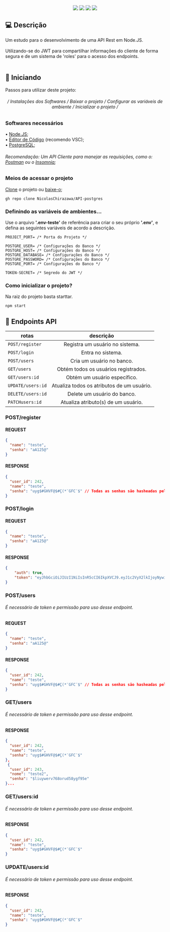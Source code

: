 <div align=center>
  <img src="https://img.shields.io/static/v1?label=%20&labelColor=fffdaf&message=Javascript&color=grey&style=for-the-badge&logo=javascript&logoColor=black"/>
  <img src="https://img.shields.io/static/v1?label=%20&labelColor=d1ffbd&message=Node.JS&color=grey&style=for-the-badge&logo=node.js&logoColor=black"/>
  <img src="https://img.shields.io/static/v1?label=%20&labelColor=white&message=Express.JS&color=grey&style=for-the-badge&logo=express&logoColor=black"/>
  <img src="https://img.shields.io/static/v1?label=%20&labelColor=9fb6fd&message=Postgres&color=grey&style=for-the-badge&logo=postgreSQL&logoColor=black"/>
</div>

<h2>💻 Descrição</h2>
Um estudo para o desenvolvimento de uma API Rest em Node.JS. <br> <br>
Utilizando-se do JWT para compartilhar informações do cliente de forma segura e de um sistema de 'roles' para o acesso dos endpoints. <br> <br>

<h2 name="inicializar">🚀 Iniciando</h2>
Passos para utilizar deste projeto: <br>

<div align="center"><h6>/ Instalações dos Softwares / Baixar o projeto / Configurar as variáveis de ambiente / Inicializar o projeto /</h6></div>


<h3>Softwares necessários</h3>

• <a href="https://nodejs.org/dist/v22.14.0/node-v22.14.0-x64.msi">Node.JS</a>; <br>
• <a href="https://code.visualstudio.com/Download">Editor de Código</a> (recomendo VSC); <br>
• <a href="https://code.visualstudio.com/Download">PostgreSQL</a>; <br>
<h6>Recomendação: Um API Cliente para manejar as requisições, como o: <a href="https://dl.pstmn.io/download/latest/win64">Postman</a> 
  ou o <a href="https://updates.insomnia.rest/downloads/windows/latest?app=com.insomnia.app">Insomnia</a>; </h6>

<h3>Meios de acessar o projeto</h3>

<a href=https://github.com/NicolasChirazawa/projeto-yahoo-financas.git>Clone</a> o projeto ou <a href="https://github.com/NicolasChirazawa/projeto-yahoo-financas/archive/refs/heads/main.zip">baixe-o</a>; <br>

```
gh repo clone NicolasChirazawa/API-postgres
```

<h3>Definindo as variáveis de ambientes...</h3>

Use o arquivo <b>'.env-teste'</b> de referência para criar o seu próprio <b>'.env'</b>, 
e defina as seguintes variáveis de acordo a descrição.
```
PROJECT_PORT= /* Porta do Projeto */

POSTGRE_USER= /* Configurações do Banco */
POSTGRE_HOST= /* Configurações do Banco */
POSTGRE_DATABASE= /* Configurações do Banco */
POSTGRE_PASSWORD= /* Configurações do Banco */
POSTGRE_PORT= /* Configurações do Banco */

TOKEN-SECRET= /* Segredo do JWT */
```

<h3>Como inicializar o projeto?</h3>

Na raiz do projeto basta starttar.

```
npm start
```
<h2>📍 Endpoints API</h2>

| rotas            | descrição                                  |
| ---------------- | :---:                                      |
| `POST/register`  | Registra um usuário no sistema.            |
| `POST/login`     | Entra no sistema.                          |
| `POST/users`     | Cria um usuário no banco.                  |
| `GET/users`      | Obtém todos os usuários registrados.       |
| `GET/users:id`   | Obtém um usuário específico.               |
| `UPDATE/users:id`| Atualiza todos os atributos de um usuário. |
| `DELETE/users:id`| Delete um usuário do banco.                |
| `PATCHusers:id`  | Atualiza atributo(s) de um usuário.        |

<h3>POST/register</h3>

<h4>REQUEST</h4>

```JSON
{
  "name": "teste",
  "senha": "aA125@"
}
```

<h4>RESPONSE</h4>

```JSON
{
  "user_id": 242,
  "name": "teste",
  "senha": "uyg$#GHVF@$#Ç(*¨GFC¨$" // Todas as senhas são hasheadas pelo bcrypt
}
```



<h3>POST/login</h3>

<h4>REQUEST</h4>

```JSON
{
  "name": "teste",
  "senha": "aA125@"
}
```

<h4>RESPONSE</h4>

```JSON
{
    "auth": true,
    "token": "eyJhbGciOiJIUzI1NiIsInR5cCI6IkpXVCJ9.eyJ1c2VyX2lkIjoyNywicm9sZXMiOltdLCJpYXQiOjE3NDU1NDcyNTYsImV4cCI6MTc0NTU1MDg1Nn0.lT2UGWq3EJpSUnAIYr-yDMbmRwc2vBUVOhUizMBbD8o"
}
```



<h3>POST/users</h3>
<h6>É necessário de token e permissão para uso desse endpoint.</h6>

<h4>REQUEST</h4>

```JSON
{
  "name": "teste",
  "senha": "aA125@"
}
```

<h4>RESPONSE</h4>

```JSON
{
  "user_id": 242,
  "name": "teste",
  "senha": "uyg$#GHVF@$#Ç(*¨GFC¨$" // Todas as senhas são hasheadas pelo bcrypt
}
```




<h3>GET/users</h3>
<h6>É necessário de token e permissão para uso desse endpoint.</h6>

<h4>RESPONSE</h4>

```JSON
{
  "user_id": 242,
  "name": "teste",
  "senha": "uyg$#GHVF@$#Ç(*¨GFC¨$"
},
 {
  "user_id": 243,
  "nome": "teste2",
  "senha": "$liuywerv768orud58ygf95e"
}...
```




<h3>GET/users:id</h3>
<h6>É necessário de token e permissão para uso desse endpoint.</h6>

<h4>RESPONSE</h4>

```JSON
{
  "user_id": 242,
  "name": "teste",
  "senha": "uyg$#GHVF@$#Ç(*¨GFC¨$"
}
```




<h3>UPDATE/users:id</h3>
<h6>É necessário de token e permissão para uso desse endpoint.</h6>

<h4>RESPONSE</h4>

```JSON
{
  "user_id": 242,
  "name": "teste",
  "senha": "uyg$#GHVF@$#Ç(*¨GFC¨$"
}
```

